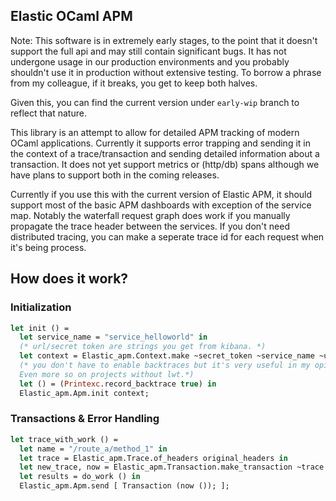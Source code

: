 ## Elastic OCaml APM

Note: This software is in extremely early stages, to the point that it doesn't support the full api and may still contain significant bugs. It has not undergone usage in our production environments and you probably shouldn't use it in production without extensive testing. To borrow a phrase from my colleague, if it breaks, you get to keep both halves.

Given this, you can find the current version under `early-wip` branch to reflect that nature.

This library is an attempt to allow for detailed APM tracking of modern OCaml applications. Currently it supports error trapping and sending it in the context of a trace/transaction and sending detailed information about a transaction. It does not yet support metrics or (http/db) spans although we have plans to support both in the coming releases.

Currently if you use this with the current version of Elastic APM, it should support most of the basic APM dashboards with exception of the service map. Notably the waterfall request graph does work if you manually propagate the trace header between the services. If you don't need distributed tracing, you can make a seperate trace id for each request when it's being process.

## How does it work?

### Initialization

```ocaml
let init () =
  let service_name = "service_helloworld" in
  (* url/secret token are strings you get from kibana. *)
  let context = Elastic_apm.Context.make ~secret_token ~service_name ~url () in
  (* you don't have to enable backtraces but it's very useful in my opinion.
  Even more so on projects without lwt.*)
  let () = (Printexc.record_backtrace true) in
  Elastic_apm.Apm.init context;
```

### Transactions & Error Handling

```ocaml
let trace_with_work () =
  let name = "/route_a/method_1" in
  let trace = Elastic_apm.Trace.of_headers original_headers in
  let new_trace, now = Elastic_apm.Transaction.make_transaction ~trace ~name () in
  let results = do_work () in
  Elastic_apm.Apm.send [ Transaction (now ()); ];
```
